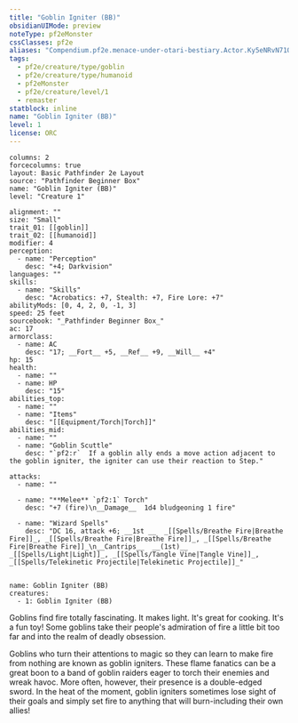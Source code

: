 ```yaml
---
title: "Goblin Igniter (BB)"
obsidianUIMode: preview
noteType: pf2eMonster
cssClasses: pf2e
aliases: "Compendium.pf2e.menace-under-otari-bestiary.Actor.Ky5eNRvN71O0tY9l" 
tags:
  - pf2e/creature/type/goblin
  - pf2e/creature/type/humanoid
  - pf2eMonster
  - pf2e/creature/level/1
  - remaster
statblock: inline
name: "Goblin Igniter (BB)"
level: 1
license: ORC
---
```


```statblock
columns: 2
forcecolumns: true
layout: Basic Pathfinder 2e Layout
source: "Pathfinder Beginner Box"
name: "Goblin Igniter (BB)"
level: "Creature 1"

alignment: ""
size: "Small"
trait_01: [[goblin]]
trait_02: [[humanoid]]
modifier: 4
perception:
  - name: "Perception"
    desc: "+4; Darkvision"
languages: ""
skills:
  - name: "Skills"
    desc: "Acrobatics: +7, Stealth: +7, Fire Lore: +7"
abilityMods: [0, 4, 2, 0, -1, 3]
speed: 25 feet
sourcebook: "_Pathfinder Beginner Box_"
ac: 17
armorclass:
  - name: AC
    desc: "17; __Fort__ +5, __Ref__ +9, __Will__ +4"
hp: 15
health:
  - name: ""
  - name: HP
    desc: "15"
abilities_top:
  - name: ""
  - name: "Items"
    desc: "[[Equipment/Torch|Torch]]"
abilities_mid:
  - name: ""
  - name: "Goblin Scuttle"
    desc: "`pf2:r`  If a goblin ally ends a move action adjacent to the goblin igniter, the igniter can use their reaction to Step."

attacks:
  - name: ""

  - name: "**Melee** `pf2:1` Torch"
    desc: "+7 (fire)\n__Damage__  1d4 bludgeoning 1 fire"

  - name: "Wizard Spells"
    desc: "DC 16, attack +6; __1st __  _[[Spells/Breathe Fire|Breathe Fire]]_, _[[Spells/Breathe Fire|Breathe Fire]]_, _[[Spells/Breathe Fire|Breathe Fire]]_\n__Cantrips__  __(1st)__ _[[Spells/Light|Light]]_, _[[Spells/Tangle Vine|Tangle Vine]]_, _[[Spells/Telekinetic Projectile|Telekinetic Projectile]]_"
 
```

```encounter-table
name: Goblin Igniter (BB)
creatures:
  - 1: Goblin Igniter (BB)
```



Goblins find fire totally fascinating. It makes light. It's great for cooking. It's a fun toy! Some goblins take their people's admiration of fire a little bit too far and into the realm of deadly obsession.

Goblins who turn their attentions to magic so they can learn to make fire from nothing are known as goblin igniters. These flame fanatics can be a great boon to a band of goblin raiders eager to torch their enemies and wreak havoc. More often, however, their presence is a double-edged sword. In the heat of the moment, goblin igniters sometimes lose sight of their goals and simply set fire to anything that will burn-including their own allies!

